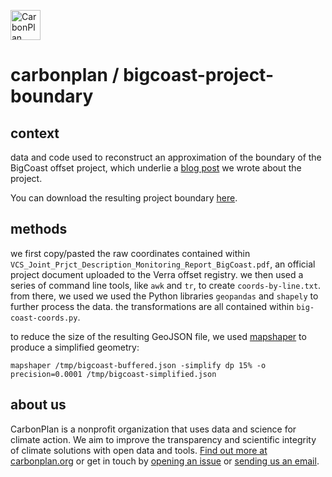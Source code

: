 <p align="left" >
<a href='https://carbonplan.org'>
<picture>
  <source media="(prefers-color-scheme: dark)" srcset="https://carbonplan-assets.s3.amazonaws.com/monogram/light-small.png">
  <img alt="CarbonPlan monogram." height="48" src="https://carbonplan-assets.s3.amazonaws.com/monogram/dark-small.png">
</picture>
</a>
</p>

# carbonplan / bigcoast-project-boundary

## context

data and code used to reconstruct an approximation of the boundary of the BigCoast offset project, which underlie a [blog post](https://carbonplan.org/blog/bigcoast-project-boundary) we wrote about the project.

You can download the resulting project boundary [here](https://carbonplan-forest-offsets.s3.us-west-1.amazonaws.com/offsets-project-boundaries/inferred_boundary.json).


## methods

we first copy/pasted the raw coordinates contained within `VCS_Joint_Prjct_Description_Monitoring_Report_BigCoast.pdf`, an official project document uploaded to the Verra offset registry. we then used a series of command line tools, like `awk` and `tr`, to create `coords-by-line.txt`. from there, we used we used the Python libraries `geopandas` and `shapely` to further process the data. the transformations are all contained within `big-coast-coords.py`. 

to reduce the size of the resulting GeoJSON file, we used [mapshaper](https://github.com/mbloch/mapshaper) to produce a simplified geometry: 

```
mapshaper /tmp/bigcoast-buffered.json -simplify dp 15% -o precision=0.0001 /tmp/bigcoast-simplified.json
```


## about us

CarbonPlan is a nonprofit organization that uses data and science for climate action. We aim to improve the transparency and scientific integrity of climate solutions with open data and tools. [Find out more at carbonplan.org](https://carbonplan.org/) or get in touch by [opening an issue](https://github.com/carbonplan/extreme-heat/issues/new) or [sending us an email](mailto:hello@carbonplan.org).
